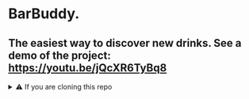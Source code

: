 # BarBuddy.

The easiest way to discover new drinks. See a demo of the project: https://youtu.be/jQcXR6TyBq8
---

<details>
<summary>⚠️ If you are cloning this repo</summary>
Be sure to install project dependencies before running for the first time by using:

```
npm i
```
to start the project, set up two terminal windows and cd into the barbuddy folder. Then run:
```
node backend/server.js
```

in one terminal, and in the other, run:
  
```
npm start
```

## Project Dependencies

- TailwindCSS ([Documentation](https://tailwindcss.com/docs/), [npm package](https://www.npmjs.com/package/tailwindcss))
- daisyUI ([Documentation](https://daisyui.com/docs/), [npm package](https://www.npmjs.com/package/daisyui))

